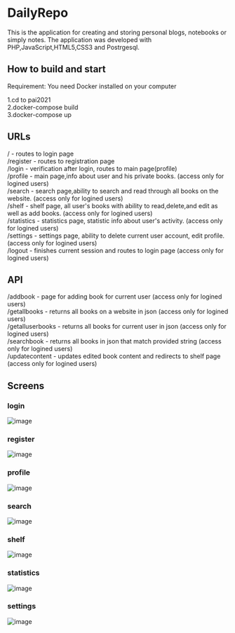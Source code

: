 # DailyRepo

This is the application for creating and storing personal blogs, notebooks or simply notes.
The application was developed with PHP,JavaScript,HTML5,CSS3 and Postrgesql.

## How to build and start
Requirement: You need Docker installed on your computer <br />

1.cd to pai2021 <br />
2.docker-compose build <br />
3.docker-compose up <br />

## URLs
/ - routes to login page <br />
/register - routes to registration page <br />
/login - verification after login, routes to main page(profile) <br />
/profile - main page,info about user and his private books. (access only for logined users) <br />
/search - search page,ability to search and read through all books on the website. (access only for logined users) <br />
/shelf - shelf page, all user's books with ability to read,delete,and edit as well as add books. (access only for logined users) <br />
/statistics - statistics page, statistic info about user's activity. (access only for logined users) <br />
/settings - settings page, ability to delete current user account, edit profile. (access only for logined users) <br />
/logout - finishes current session and routes to login page (access only for logined users) <br />

## API
/addbook - page for adding book for current user (access only for logined users) <br />
/getallbooks - returns all books on a website in json (access only for logined users) <br />
/getalluserbooks - returns all books for current user in json (access only for logined users) <br />
/searchbook - returns all books in json that match provided string (access only for logined users) <br />
/updatecontent - updates edited book content and redirects to shelf page (access only for logined users) <br />

## Screens
### login
![image](https://user-images.githubusercontent.com/76161100/152301936-9c6ba16c-561e-49ea-a2b6-3cd3a71fbcd0.png)
### register
![image](https://user-images.githubusercontent.com/76161100/152302038-594238ef-3a8f-4947-9b38-03f1499e8a18.png)
### profile
![image](https://user-images.githubusercontent.com/76161100/152301520-65d335f6-6a04-4975-a4d6-cd7802afe64a.png)
### search
![image](https://user-images.githubusercontent.com/76161100/152301653-c809ac66-8119-4081-b98f-c279800bff06.png)
### shelf
![image](https://user-images.githubusercontent.com/76161100/152301706-1acb1e43-9ebb-4bdb-a96b-d505f9b96937.png)
### statistics
![image](https://user-images.githubusercontent.com/76161100/152301765-8ec35f96-e09a-4a8b-8646-681a71af6bbf.png)
### settings
![image](https://user-images.githubusercontent.com/76161100/152301824-e25fde68-6672-45ea-804b-948b3a0f3185.png)
